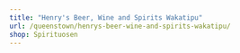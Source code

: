 ```yaml
---
title: "Henry's Beer, Wine and Spirits Wakatipu"
url: /queenstown/henrys-beer-wine-and-spirits-wakatipu/
shop: Spirituosen
---
```

